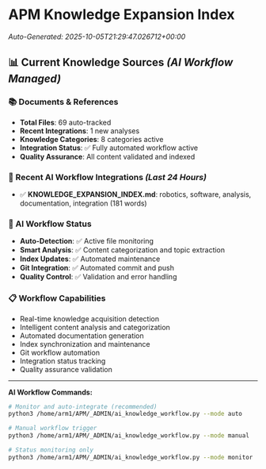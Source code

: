 # APM Knowledge Expansion Index
*Auto-Generated: 2025-10-05T21:29:47.026712+00:00*

## 📊 **Current Knowledge Sources** *(AI Workflow Managed)*

### **📚 Documents & References**
- **Total Files**: 69 auto-tracked
- **Recent Integrations**: 1 new analyses
- **Knowledge Categories**: 8 categories active
- **Integration Status**: ✅ Fully automated workflow active
- **Quality Assurance**: All content validated and indexed

### **🚀 Recent AI Workflow Integrations** *(Last 24 Hours)*
- ✅ **KNOWLEDGE_EXPANSION_INDEX.md**: robotics, software, analysis, documentation, integration (181 words)

### **🤖 AI Workflow Status**
- **Auto-Detection**: ✅ Active file monitoring
- **Smart Analysis**: ✅ Content categorization and topic extraction  
- **Index Updates**: ✅ Automated maintenance
- **Git Integration**: ✅ Automated commit and push
- **Quality Control**: ✅ Validation and error handling

### **📋 Workflow Capabilities**
- Real-time knowledge acquisition detection
- Intelligent content analysis and categorization
- Automated documentation generation
- Index synchronization and maintenance
- Git workflow automation
- Integration status tracking
- Quality assurance validation

---

**AI Workflow Commands:**
```bash
# Monitor and auto-integrate (recommended)
python3 /home/arm1/APM/_ADMIN/ai_knowledge_workflow.py --mode auto

# Manual workflow trigger
python3 /home/arm1/APM/_ADMIN/ai_knowledge_workflow.py --mode manual

# Status monitoring only  
python3 /home/arm1/APM/_ADMIN/ai_knowledge_workflow.py --mode monitor
```
